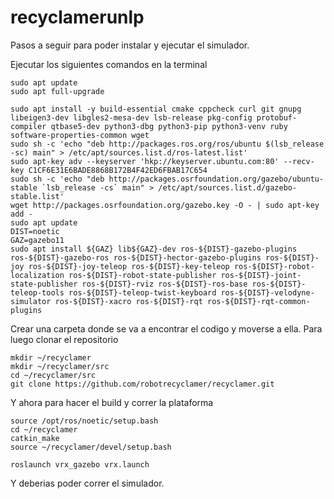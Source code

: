 # recyclamerunlp

Pasos a seguir para poder instalar y ejecutar el simulador.

Ejecutar los siguientes comandos en la terminal

```
sudo apt update
sudo apt full-upgrade

sudo apt install -y build-essential cmake cppcheck curl git gnupg libeigen3-dev libgles2-mesa-dev lsb-release pkg-config protobuf-compiler qtbase5-dev python3-dbg python3-pip python3-venv ruby software-properties-common wget 
sudo sh -c 'echo "deb http://packages.ros.org/ros/ubuntu $(lsb_release -sc) main" > /etc/apt/sources.list.d/ros-latest.list'
sudo apt-key adv --keyserver 'hkp://keyserver.ubuntu.com:80' --recv-key C1CF6E31E6BADE8868B172B4F42ED6FBAB17C654
sudo sh -c 'echo "deb http://packages.osrfoundation.org/gazebo/ubuntu-stable `lsb_release -cs` main" > /etc/apt/sources.list.d/gazebo-stable.list'
wget http://packages.osrfoundation.org/gazebo.key -O - | sudo apt-key add -
sudo apt update
DIST=noetic
GAZ=gazebo11
sudo apt install ${GAZ} lib${GAZ}-dev ros-${DIST}-gazebo-plugins ros-${DIST}-gazebo-ros ros-${DIST}-hector-gazebo-plugins ros-${DIST}-joy ros-${DIST}-joy-teleop ros-${DIST}-key-teleop ros-${DIST}-robot-localization ros-${DIST}-robot-state-publisher ros-${DIST}-joint-state-publisher ros-${DIST}-rviz ros-${DIST}-ros-base ros-${DIST}-teleop-tools ros-${DIST}-teleop-twist-keyboard ros-${DIST}-velodyne-simulator ros-${DIST}-xacro ros-${DIST}-rqt ros-${DIST}-rqt-common-plugins
```

Crear una carpeta donde se va a encontrar el codigo y moverse a ella. Para luego clonar el repositorio

```
mkdir ~/recyclamer
mkdir ~/recyclamer/src
cd ~/recyclamer/src
git clone https://github.com/robotrecyclamer/recyclamer.git
```

Y ahora para hacer el build y correr la plataforma

```
source /opt/ros/noetic/setup.bash
cd ~/recyclamer
catkin_make
source ~/recyclamer/devel/setup.bash

roslaunch vrx_gazebo vrx.launch
```

Y deberias poder correr el simulador.
